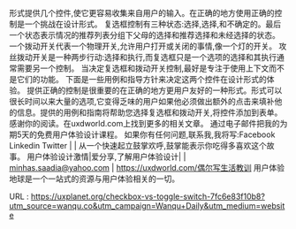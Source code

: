 形式提供几个控件,使它更容易收集来自用户的输入。在正确的地方使用正确的控制是一个挑战在设计形式。 
 复选框控制有三种状态:选择,选择,和不确定的。最后一个状态表示情况的推荐列表分组下父母的选择和推荐选择和未经选择的状态。 
 一个拨动开关代表一个物理开关,允许用户打开或关闭的事情,像一个灯的开关。 
 攻丝拨动开关是一种两步行动:选择和执行,而复选框只是一个选项的选择和其执行通常需要另一个控制。 
 当决定复选框和拨动开关控制,最好是专注于使用上下文而不是它们的功能。 
 下面是一些用例和指导方针来决定这两个控件在设计形式的体验。 
 提供正确的控制是很重要的在正确的地方更用户友好的一种形式。形式可以很长时间以来大量的选项,它变得乏味的用户如果他必须做出额外的点击来填补他的信息。提供的用例和指南将帮助您选择复选框和拨动开关,将控件添加到表单。 
 感谢你的阅读。在uxdworld.com上找到更多的相关文章。 
 通过电子邮件把我的为期5天的免费用户体验设计课程。 
 如果你有任何问题,联系我,我将写:Facebook Linkedin Twitter | | 
 从一个快速起立鼓掌欢呼,鼓掌能表示你吃得多喜欢这个故事。 
 用户体验设计激情|爱分享,了解用户体验设计| | minhas.saadia@yahoo.com | https://uxdworld.com/偶尔写生活教训 
 用户体验地球是一个一站式的资源与用户体验相关的一切。 
  
   
  URL : https://uxplanet.org/checkbox-vs-toggle-switch-7fc6e83f10b8?utm_source=wanqu.co&utm_campaign=Wanqu+Daily&utm_medium=website